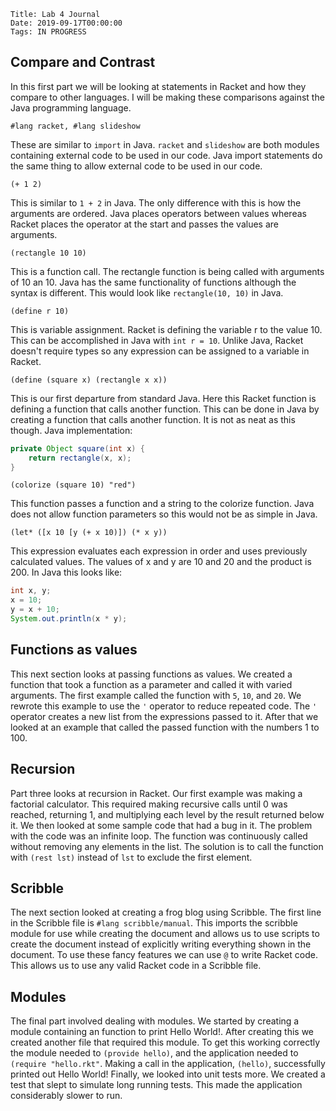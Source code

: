     Title: Lab 4 Journal
    Date: 2019-09-17T00:00:00
    Tags: IN PROGRESS

## Compare and Contrast

In this first part we will be looking at statements in Racket and how they compare to other languages. I will be making these comparisons against the Java programming language.

```racket
#lang racket, #lang slideshow
```
These are similar to `import` in Java. `racket` and `slideshow` are both modules containing external code to be used in our code. Java import statements do the same thing to allow external code to be used in our code.

```racket
(+ 1 2)
```
This is similar to `1 + 2` in Java. The only difference with this is how the arguments are ordered. Java places operators between values whereas Racket places the operator at the start and passes the values are arguments.

```racket
(rectangle 10 10)
```
This is a function call. The rectangle function is being called with arguments of 10 an 10. Java has the same functionality of functions although the syntax is different. This would look like `rectangle(10, 10)` in Java.

```racket
(define r 10)
```
This is variable assignment. Racket is defining the variable r to the value 10. This can be accomplished in Java with `int r = 10`. Unlike Java, Racket doesn't require types so any expression can be assigned to a variable in Racket.

```racket
(define (square x) (rectangle x x))
```
This is our first departure from standard Java. Here this Racket function is defining a function that calls another function. This can be done in Java by creating a function that calls another function. It is not as neat as this though. Java implementation:

```java
private Object square(int x) {
	return rectangle(x, x);
}
```

```racket
(colorize (square 10) "red")
```

This function passes a function and a string to the colorize function. Java does not allow function parameters so this would not be as simple in Java.

```racket
(let* ([x 10 [y (+ x 10)]) (* x y))
```
This expression evaluates each expression in order and uses previously calculated values. The values of x and y are 10 and 20 and the product is 200. In Java this looks like:

```java
int x, y;
x = 10;
y = x + 10;
System.out.println(x * y);
```

## Functions as values

This next section looks at passing functions as values. We created a function that took a function as a parameter and called it with varied arguments. The first example called the function with `5`, `10`, and `20`. We rewrote this example to use the `'` operator to reduce repeated code. The `'` operator creates a new list from the expressions passed to it. After that we looked at an example that called the passed function with the numbers 1 to 100.

## Recursion

Part three looks at recursion in Racket. Our first example was making a factorial calculator. This required making recursive calls until 0 was reached, returning 1, and multiplying each level by the result returned below it. We then looked at some sample code that had a bug in it. The problem with the code was an infinite loop. The function was continuously called without removing any elements in the list. The solution is to call the function with `(rest lst)` instead of `lst` to exclude the first element.

## Scribble

The next section looked at creating a frog blog using Scribble. The first line in the Scribble file is `#lang scribble/manual`. This imports the scribble module for use while creating the document and allows us to use scripts to create the document instead of explicitly writing everything shown in the document. To use these fancy features we can use `@` to write Racket code. This allows us to use any valid Racket code in a Scribble file.

## Modules

The final part involved dealing with modules. We started by creating a module containing an function to print Hello World!. After creating this we created another file that required this module. To get this working correctly the module needed to `(provide hello)`, and the application needed to `(require "hello.rkt"`. Making a call in the application, `(hello)`, successfully printed out Hello World! Finally, we looked into unit tests more. We created a test that slept to simulate long running tests. This made the application considerably slower to run.
